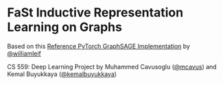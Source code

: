 # FaSt Inductive Representation Learning on Graphs
Based on this [Reference PyTorch GraphSAGE Implementation](https://github.com/williamleif/graphsage-simple) by [@williamleif](https://github.com/williamleif)

CS 559: Deep Learning Project by Muhammed Cavusoglu ([@mcavus](https://github.com/mcavus)) and Kemal Buyukkaya ([@kemalbuyukkaya](https://github.com/kemalbuyukkaya))
